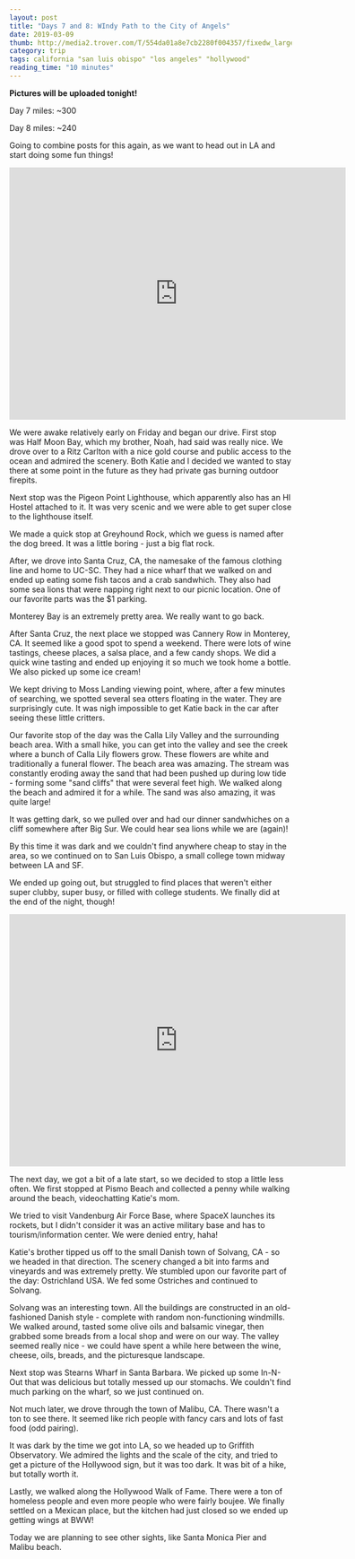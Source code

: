 ```yaml
---
layout: post
title: "Days 7 and 8: WIndy Path to the City of Angels"
date: 2019-03-09
thumb: http://media2.trover.com/T/554da01a8e7cb2280f004357/fixedw_large_4x.jpg
category: trip
tags: california "san luis obispo" "los angeles" "hollywood"
reading_time: "10 minutes"
---
```


**Pictures will be uploaded tonight!**

Day 7 miles: ~300

Day 8 miles: ~240

Going to combine posts for this again, as we want to head out in LA and start doing some fun things!

<iframe src="https://www.google.com/maps/embed?pb=!1m76!1m12!1m3!1d1641562.7175915504!2d-122.70997603902508!3d36.52571955404874!2m3!1f0!2f0!3f0!3m2!1i1024!2i768!4f13.1!4m61!3e0!4m5!1s0x80859a6d00690021%3A0x4a501367f076adff!2sSan+Francisco%2C+CA!3m2!1d37.7749295!2d-122.4194155!4m5!1s0x808f0b6387226d6b%3A0x26fdf75aa4885b1e!2sThe+Ritz-Carlton%2C+Half+Moon+Bay!3m2!1d37.4336828!2d-122.4415042!4m5!1s0x808f00377b2a587d%3A0x74e47f67caf4f516!2sPigeon+Point+Lighthouse!3m2!1d37.181744099999996!2d-122.39393109999999!4m5!1s0x808e573305a74faf%3A0xb513d961ad891133!2sGreyhound+Rock!3m2!1d37.0779701!2d-122.26769279999999!4m5!1s0x808e6a9afc81023b%3A0xf48e2c1896bb1e67!2sSanta+Cruz+Wharf!3m2!1d36.9572769!2d-122.01727729999999!4m5!1s0x808de402fdc1ff33%3A0xae79e51f17088f57!2sCannery+Row%2C+Monterey%2C+CA+93940!3m2!1d36.613851!2d-121.89844319999999!4m5!1s0x808e05e005009593%3A0xe56e756222e49de8!2sMoss+Landing+Viewing+Point!3m2!1d36.8098148!2d-121.788463!4m5!1s0x808deb82a7b7e251%3A0x72fd76841d926bbd!2sCalla+Lily+Valley%2C+Carmel-by-the-Sea%2C+CA!3m2!1d36.4218695!2d-121.9133567!4m5!1s0x808d84096a227a89%3A0x861efed813e05855!2sGrimes+Point+Scenic+Overlook!3m2!1d36.205554!2d-121.73554499999999!4m5!1s0x80ece6be7b6cc227%3A0xbc0290c2ceef0f46!2sSan+Luis+Obispo%2C+California!3m2!1d35.2827524!2d-120.6596156!5e0!3m2!1sen!2sus!4v1552236998358" width="600" height="450" frameborder="0" style="border:0" allowfullscreen></iframe>

We were awake relatively early on Friday and began our drive.
First stop was Half Moon Bay, which my brother, Noah, had
said was really nice. We drove over to a Ritz Carlton with
a nice gold course and public access to the ocean and admired
the scenery. Both Katie and I decided we wanted to stay there
at some point in the future as they had private gas burning
outdoor firepits.

Next stop was the Pigeon Point Lighthouse, which apparently
also has an HI Hostel attached to it. It was very scenic
and we were able to get super close to the lighthouse itself.

We made a quick stop at Greyhound Rock, which we guess is named
after the dog breed. It was a little boring - just a big flat
rock.

After, we drove into Santa Cruz, CA, the namesake of the
famous clothing line and home to UC-SC. They had a nice
wharf that we walked on and ended up eating some fish tacos
and a crab sandwhich. They also had some sea lions that were
napping right next to our picnic location. One of our favorite
parts was the $1 parking.

Monterey Bay is an extremely pretty area. We really want
to go back.

After Santa Cruz, the next place we stopped was Cannery Row
in Monterey, CA. It seemed like a good spot to spend a weekend.
There were lots of wine tastings, cheese places, a salsa place,
and a few candy shops. We did a quick wine tasting and ended
up enjoying it so much we took home a bottle. We also picked
up some ice cream!

We kept driving to Moss Landing viewing point, where, after a
few minutes of searching, we spotted several sea otters 
floating in the water. They are surprisingly cute. It was
nigh impossible to get Katie back in the car after seeing
these little critters.

Our favorite stop of the day was the Calla Lily Valley and the
surrounding beach area. With a small hike, you can get into the
valley and see the creek where a bunch of Calla Lily
flowers grow. These flowers are white and traditionally a 
funeral flower. The beach area was amazing. The stream was
constantly eroding away the sand that had been pushed up
during low tide - forming some "sand cliffs" that were several
feet high. We walked along the beach and admired it for a 
while. The sand was also amazing, it was quite large!

It was getting dark, so we pulled over and had our dinner 
sandwhiches on a cliff somewhere after Big Sur. We could
hear sea lions while we are (again)!

By this time it was dark and we couldn't find anywhere cheap
to stay in the area, so we continued on to San Luis Obispo,
a small college town midway between LA and SF.

We ended up going out, but struggled to find places that 
weren't either super clubby, super busy, or filled with
college students. We finally did at the end of the night, 
though!

<iframe src="https://www.google.com/maps/embed?pb=!1m64!1m12!1m3!1d1680498.0774858245!2d-120.6078561195487!3d34.64907561890909!2m3!1f0!2f0!3f0!3m2!1i1024!2i768!4f13.1!4m49!3e0!4m5!1s0x80ece6be7b6cc227%3A0xbc0290c2ceef0f46!2sSan+Luis+Obispo%2C+CA!3m2!1d35.2827524!2d-120.6596156!4m5!1s0x80ec587dc3f7d8cf%3A0xb9cb5298f0426fa5!2sPismo+Beach%2C+California!3m2!1d35.142753299999995!2d-120.64128269999999!4m5!1s0x80eeab3c0be889c1%3A0xa994a9ff185821c3!2sOstrichland+USA%2C+East+Highway+246%2C+Solvang%2C+CA!3m2!1d34.606235399999996!2d-120.1765655!4m5!1s0x80e954a0fc922285%3A0x2d0e281b060bc156!2sSolvang%2C+CA!3m2!1d34.5958201!2d-120.13764809999999!4m5!1s0x80e9138d1be095ab%3A0x7cbcf6b7fba965b6!2sStearns+Wharf%2C+Santa+Barbara%2C+CA!3m2!1d34.410384799999996!2d-119.68645839999999!4m5!1s0x80e81da9f908d63f%3A0x93b72d71b2ea8c5a!2sMalibu%2C+California!3m2!1d34.0259216!2d-118.7797571!4m5!1s0x80c2bf61e9d408cb%3A0x73ff07b1c2d6dadc!2sGriffith+Observatory%2C+East+Observatory+Road%2C+Los+Angeles%2C+CA!3m2!1d34.1184341!2d-118.3003935!4m5!1s0x80c2bf3b59bb205f%3A0x85775770084cf53e!2sHollywood+Walk+of+Fame%2C+Hollywood+Boulevard%2C+Los+Angeles%2C+CA!3m2!1d34.101669099999995!2d-118.3336765!5e0!3m2!1sen!2sus!4v1552237209149" width="600" height="450" frameborder="0" style="border:0" allowfullscreen></iframe>

The next day, we got a bit of a late start, so we decided
to stop a little less often. We first stopped at Pismo Beach
and collected a penny while walking around the beach, 
videochatting Katie's mom.

We tried to visit Vandenburg Air Force Base, where SpaceX 
launches its rockets, but I didn't consider it was an active
military base and has to tourism/information center. We were
denied entry, haha!

Katie's brother tipped us off to the small Danish town of
Solvang, CA - so we headed in that direction. The
scenery changed a bit into farms and vineyards and was
extremely pretty. We stumbled upon our favorite part of the
day: Ostrichland USA. We fed some Ostriches and continued to
Solvang.

Solvang was an interesting town. All the buildings are 
constructed in an old-fashioned Danish style - complete
with random non-functioning windmills. We walked around,
tasted some olive oils and balsamic vinegar, then grabbed
some breads from a local shop and were on our way. The valley
seemed really nice - we could have spent a while here
between the wine, cheese, oils, breads, and the picturesque 
landscape.

Next stop was Stearns Wharf in Santa Barbara. We picked up
some In-N-Out that was delicious but totally messed up our
stomachs. We couldn't find much parking on the wharf, so we
just continued on.

Not much later, we drove through the town of Malibu, CA.
There wasn't a ton to see there. It seemed like rich people
with fancy cars and lots of fast food (odd pairing).

It was dark by the time we got into LA, so we headed up to 
Griffith Observatory. We admired the lights and the scale of
the city, and tried to get a picture of the Hollywood sign,
but it was too dark. It was bit of a hike, but totally worth 
it.

Lastly, we walked along the Hollywood Walk of Fame.
There were a ton of homeless people and even more people who
were fairly boujee. We finally settled on a Mexican place, but
the kitchen had just closed so we ended up getting wings
at BWW!

Today we are planning to see other sights, like Santa Monica 
Pier and Malibu beach.